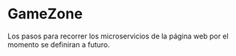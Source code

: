# GameZone
Los pasos para recorrer los microservicios de la página web por el momento se definiran a futuro.
